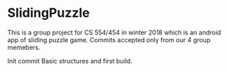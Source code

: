 # SlidingPuzzle
This is a group project for CS 554/454 in winter 2018 which is an android app of sliding puzzle game.
Commits accepted only from our 4 group memebers.

Init commit
Basic structures and first build.
